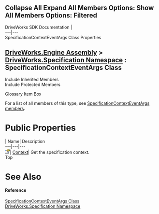        

 Collapse All Expand All  Members Options: Show All  Members Options: Filtered   
---  
DriveWorks SDK Documentation  |   
---|---  
SpecificationContextEventArgs Class Properties   
  
[DriveWorks.Engine Assembly](topic2156.md) > [DriveWorks.Specification Namespace](topic10764.md) : SpecificationContextEventArgs Class  
---  
  
Include Inherited Members    
Include Protected Members    


Glossary Item Box

For a list of all members of this type, see [SpecificationContextEventArgs members](topic11285.md).

# Public Properties

| Name| Description  
---|---|---  
![Public Property](dotnetimages/publicProperty.gif)| [Context](topic11291.md)| Get the specification context.   
Top

# See Also

#### Reference

[SpecificationContextEventArgs Class](topic11284.md)   
[DriveWorks.Specification Namespace](topic10764.md)


